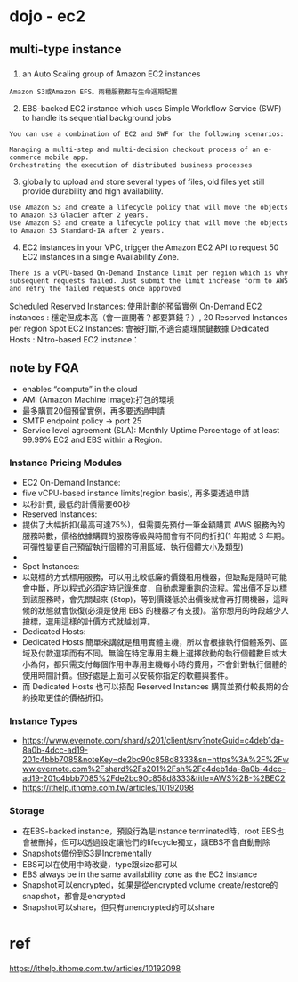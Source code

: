 # dojo - ec2

## multi-type instance

###
1. an Auto Scaling group of Amazon EC2 instances
```
Amazon S3或Amazon EFS。兩種服務都有生命週期配置
```  
2. EBS-backed EC2 instance which uses Simple Workflow Service (SWF) to handle its sequential background jobs
```
You can use a combination of EC2 and SWF for the following scenarios:

Managing a multi-step and multi-decision checkout process of an e-commerce mobile app.
Orchestrating the execution of distributed business processes
```

3. globally to upload and store several types of files,  old files yet still provide durability and high availability.
```
Use Amazon S3 and create a lifecycle policy that will move the objects to Amazon S3 Glacier after 2 years.
Use Amazon S3 and create a lifecycle policy that will move the objects to Amazon S3 Standard-IA after 2 years.
```

4. EC2 instances in your VPC, trigger the Amazon EC2 API to request 50 EC2 instances in a single Availability Zone.
```
There is a vCPU-based On-Demand Instance limit per region which is why subsequent requests failed. Just submit the limit increase form to AWS and retry the failed requests once approved
```

 Scheduled Reserved Instances: 使用計劃的預留實例
 On-Demand EC2 instances : 穩定但成本高（會一直開著？都要算錢？）, 20 Reserved Instances per region
 Spot EC2 Instances: 會被打斷,不適合處理關鍵數據
 Dedicated Hosts :
 Nitro-based EC2 instance：
 
 ## note by FQA
 
 - enables “compute” in the cloud
 - AMI (Amazon Machine Image):打包的環境
 - 最多購買20個預留實例，再多要透過申請
 - SMTP endpoint policy -> port 25
 - Service level agreement (SLA): Monthly Uptime Percentage of at least 99.99% EC2 and EBS within a Region.
 
 ### Instance Pricing Modules
 
 - EC2 On-Demand Instance:
  - five vCPU-based instance limits(region basis), 再多要透過申請
  - 以秒計費, 最低的計價需要60秒
 - Reserved Instances:
  - 提供了大幅折扣(最高可達75%)，但需要先預付一筆金額購買 AWS 服務內的服務時數，價格依據購買的服務等級與時間會有不同的折扣(1 年期或 3 年期。可彈性變更自己預留執行個體的可用區域、執行個體大小及類型)
  - 
 - Spot Instances:
  - 以競標的方式標用服務，可以用比較低廉的價錢租用機器，但缺點是隨時可能會中斷，所以程式必須定時記錄進度，自動處理重跑的流程。當出價不足以標到該服務時，會先關起來 (Stop)，等到價錢低於出價後就會再打開機器，這時候的狀態就會恢復(必須是使用 EBS 的機器才有支援)。當你想用的時段越少人搶標，選用這樣的計價方式就越划算。
 - Dedicated Hosts:
  - Dedicated Hosts 簡單來講就是租用實體主機，所以會根據執行個體系列、區域及付款選項而有不同。無論在特定專用主機上選擇啟動的執行個體數目或大小為何，都只需支付每個作用中專用主機每小時的費用，不會針對執行個體的使用時間計費。但好處是上面可以安裝你指定的軟體與套件。
  - 而 Dedicated Hosts 也可以搭配 Reserved Instances 購買並預付較長期的合約換取更佳的價格折扣。
  
### Instance Types
- https://www.evernote.com/shard/s201/client/snv?noteGuid=c4deb1da-8a0b-4dcc-ad19-201c4bbb7085&noteKey=de2bc90c858d8333&sn=https%3A%2F%2Fwww.evernote.com%2Fshard%2Fs201%2Fsh%2Fc4deb1da-8a0b-4dcc-ad19-201c4bbb7085%2Fde2bc90c858d8333&title=AWS%2B-%2BEC2
- https://ithelp.ithome.com.tw/articles/10192098

### Storage
 - 在EBS-backed instance，預設行為是Instance terminated時，root EBS也會被刪掉，但可以透過設定讓他們的lifecycle獨立，讓EBS不會自動刪除
 - Snapshots備份到S3是Incrementally
 - EBS可以在使用中時改變，type跟size都可以
 - EBS always be in the same availability zone as the EC2 instance
 - Snapshot可以encrypted，如果是從encrypted volume create/restore的snapshot，都會是encrypted
 - Snapshot可以share，但只有unencrypted的可以share

  
# ref
https://ithelp.ithome.com.tw/articles/10192098

